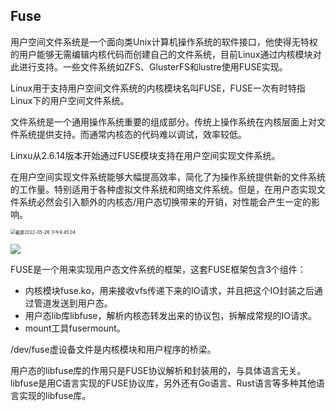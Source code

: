 ## Fuse

用户空间文件系统是一个面向类Unix计算机操作系统的软件接口，他使得无特权的用户能够无需编辑内核代码而创建自己的文件系统，目前Linux通过内核模块对此进行支持。一些文件系统如ZFS、GlusterFS和lustre使用FUSE实现。

Linux用于支持用户空间文件系统的内核模块名叫FUSE，FUSE一次有时特指Linux下的用户空间文件系统。

文件系统是一个通用操作系统重要的组成部分。传统上操作系统在内核层面上对文件系统提供支持。而通常内核态的代码难以调试，效率较低。

Linxu从2.6.14版本开始通过FUSE模块支持在用户空间实现文件系统。

在用户空间实现文件系统能够大幅提高效率，简化了为操作系统提供新的文件系统的工作量。特别适用于各种虚拟文件系统和网络文件系统。但是，在用户态实现文件系统必然会引入额外的内核态/用户态切换带来的开销，对性能会产生一定的影响。

<img src="/Users/yurunjie/Desktop/WondFS-doc/技术调研/截屏2022-05-26 下午9.45.04.png" alt="截屏2022-05-26 下午9.45.04" style="zoom:50%;" />

![](https://p6-juejin.byteimg.com/tos-cn-i-k3u1fbpfcp/0468604d04f74186ba19f1ef9b4338a8~tplv-k3u1fbpfcp-zoom-in-crop-mark:1304:0:0:0.image)

FUSE是一个用来实现用户态文件系统的框架，这套FUSE框架包含3个组件：

* 内核模块fuse.ko，用来接收vfs传递下来的IO请求，并且把这个IO封装之后通过管道发送到用户态。
* 用户态lib库libfuse，解析内核态转发出来的协议包，拆解成常规的IO请求。
* mount工具fusermount。

/dev/fuse虚设备文件是内核模块和用户程序的桥梁。

用户态的libfuse库的作用只是FUSE协议解析和封装用的，与具体语言无关。libfuse是用C语言实现的FUSE协议库，另外还有Go语言、Rust语言等多种其他语言实现的libfuse库。